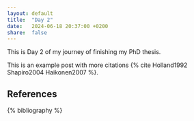 ```yaml
---
layout: default
title:  "Day 2"
date:   2024-06-18 20:37:00 +0200
share:  false
---
```


This is Day 2 of my journey of finishing my PhD thesis. 

This is an example post with more citations {% cite Holland1992 Shapiro2004 Haikonen2007 %}.

## References

{% bibliography %}
